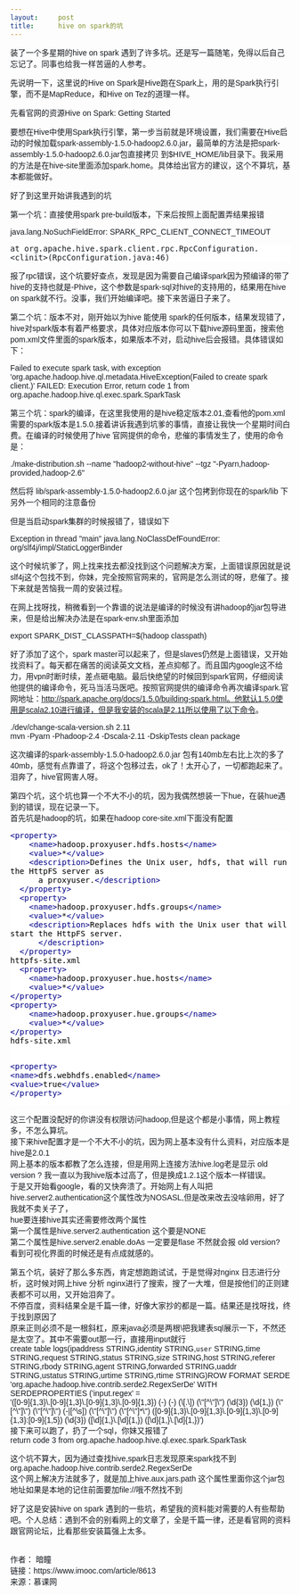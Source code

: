 ```yaml
---
layout:     post
title:      hive on spark的坑
---
```

<div id="article_content" class="article_content clearfix csdn-tracking-statistics" data-pid="blog" data-mod="popu_307" data-dsm="post">
								            <link rel="stylesheet" href="https://csdnimg.cn/release/phoenix/template/css/ck_htmledit_views-f76675cdea.css">
						<div class="htmledit_views" id="content_views">
                
<p style="color:rgb(20,25,30);font-family:'PingFang SC', '微软雅黑', 'Microsoft YaHei', Helvetica, 'Helvetica Neue', Tahoma, Arial, sans-serif;font-size:14px;">
装了一个多星期的hive on spark 遇到了许多坑。还是写一篇随笔，免得以后自己忘记了。同事也给我一样苦逼的人参考。</p>
<p style="color:rgb(20,25,30);font-family:'PingFang SC', '微软雅黑', 'Microsoft YaHei', Helvetica, 'Helvetica Neue', Tahoma, Arial, sans-serif;font-size:14px;">
先说明一下，这里说的Hive on Spark是Hive跑在Spark上，用的是Spark执行引擎，而不是MapReduce，和Hive on Tez的道理一样。</p>
<p style="color:rgb(20,25,30);font-family:'PingFang SC', '微软雅黑', 'Microsoft YaHei', Helvetica, 'Helvetica Neue', Tahoma, Arial, sans-serif;font-size:14px;">
先看官网的资源Hive on Spark: Getting Started</p>
<p style="color:rgb(20,25,30);font-family:'PingFang SC', '微软雅黑', 'Microsoft YaHei', Helvetica, 'Helvetica Neue', Tahoma, Arial, sans-serif;font-size:14px;">
要想在Hive中使用Spark执行引擎，第一步当前就是环境设置，我们需要在Hive启动的时候加载spark-assembly-1.5.0-hadoop2.6.0.jar，最简单的方法是把spark-assembly-1.5.0-hadoop2.6.0.jar包直接拷贝 到$HIVE_HOME/lib目录下。我采用的方法是在hive-site里面添加spark.home。具体给出官方的建议，这个不算坑，基本都能做好。</p>
<p style="color:rgb(20,25,30);font-family:'PingFang SC', '微软雅黑', 'Microsoft YaHei', Helvetica, 'Helvetica Neue', Tahoma, Arial, sans-serif;font-size:14px;">
好了到这里开始讲我遇到的坑</p>
<p style="color:rgb(20,25,30);font-family:'PingFang SC', '微软雅黑', 'Microsoft YaHei', Helvetica, 'Helvetica Neue', Tahoma, Arial, sans-serif;font-size:14px;">
第一个坑：直接使用spark pre-build版本，下来后按照上面配置弄结果报错</p>
<p style="color:rgb(20,25,30);font-family:'PingFang SC', '微软雅黑', 'Microsoft YaHei', Helvetica, 'Helvetica Neue', Tahoma, Arial, sans-serif;font-size:14px;">
java.lang.NoSuchFieldError: SPARK_RPC_CLIENT_CONNECT_TIMEOUT</p>
<pre style="margin-left:0px;color:rgb(20,25,30);background-color:rgb(255,255,255);"><code style="font-size:14px;">at org.apache.hive.spark.client.rpc.RpcConfiguration.&lt;clinit&gt;(RpcConfiguration.java:46)</code></pre>
<p style="color:rgb(20,25,30);font-family:'PingFang SC', '微软雅黑', 'Microsoft YaHei', Helvetica, 'Helvetica Neue', Tahoma, Arial, sans-serif;font-size:14px;">
报了rpc错误，这个坑要好查点，发现是因为需要自己编译spark因为预编译的带了hive的支持也就是-Phive，这个参数是spark-sql对hive的支持用的，结果用在hive on spark就不行。没事，我们开始编译吧。接下来苦逼日子来了。</p>
<p style="color:rgb(20,25,30);font-family:'PingFang SC', '微软雅黑', 'Microsoft YaHei', Helvetica, 'Helvetica Neue', Tahoma, Arial, sans-serif;font-size:14px;">
第二个坑：版本不对，刚开始以为hive 能使用 spark的任何版本，结果发现错了，hive对spark版本有着严格要求，具体对应版本你可以下载hive源码里面，搜索他pom.xml文件里面的spark版本，如果版本不对，启动hive后会报错。具体错误如下：</p>
<p style="color:rgb(20,25,30);font-family:'PingFang SC', '微软雅黑', 'Microsoft YaHei', Helvetica, 'Helvetica Neue', Tahoma, Arial, sans-serif;font-size:14px;">
Failed to execute spark task, with exception 'org.apache.hadoop.hive.ql.metadata.HiveException(Failed to create spark client.)' FAILED: Execution Error, return code 1 from org.apache.hadoop.hive.ql.exec.spark.SparkTask</p>
<p style="color:rgb(20,25,30);font-family:'PingFang SC', '微软雅黑', 'Microsoft YaHei', Helvetica, 'Helvetica Neue', Tahoma, Arial, sans-serif;font-size:14px;">
第三个坑：spark的编译，在这里我使用的是hive稳定版本2.01,查看他的pom.xml需要的spark版本是1.5.0.接着讲诉我遇到坑爹的事情，直接让我快一个星期时间白费。在编译的时候使用了hive 官网提供的命令，悲催的事情发生了，使用的命令是：</p>
<p style="color:rgb(20,25,30);font-family:'PingFang SC', '微软雅黑', 'Microsoft YaHei', Helvetica, 'Helvetica Neue', Tahoma, Arial, sans-serif;font-size:14px;">
./make-distribution.sh --name "hadoop2-without-hive" --tgz "-Pyarn,hadoop-provided,hadoop-2.6"</p>
<p style="color:rgb(20,25,30);font-family:'PingFang SC', '微软雅黑', 'Microsoft YaHei', Helvetica, 'Helvetica Neue', Tahoma, Arial, sans-serif;font-size:14px;">
然后将 lib/spark-assembly-1.5.0-hadoop2.6.0.jar 这个包拷到你现在的spark/lib 下另外一个相同的注意备份</p>
<p style="color:rgb(20,25,30);font-family:'PingFang SC', '微软雅黑', 'Microsoft YaHei', Helvetica, 'Helvetica Neue', Tahoma, Arial, sans-serif;font-size:14px;">
但是当启动spark集群的时候报错了，错误如下</p>
<p style="color:rgb(20,25,30);font-family:'PingFang SC', '微软雅黑', 'Microsoft YaHei', Helvetica, 'Helvetica Neue', Tahoma, Arial, sans-serif;font-size:14px;">
Exception in thread "main" java.lang.NoClassDefFoundError: org/slf4j/impl/StaticLoggerBinder</p>
<p style="color:rgb(20,25,30);font-family:'PingFang SC', '微软雅黑', 'Microsoft YaHei', Helvetica, 'Helvetica Neue', Tahoma, Arial, sans-serif;font-size:14px;">
这个时候坑爹了，网上找来找去都没找到这个问题解决方案，上面错误原因就是说slf4j这个包找不到，你妹，完全按照官网来的，官网是怎么测试的呀，悲催了。接下来就是苦恼我一周的安装过程。</p>
<p style="color:rgb(20,25,30);font-family:'PingFang SC', '微软雅黑', 'Microsoft YaHei', Helvetica, 'Helvetica Neue', Tahoma, Arial, sans-serif;font-size:14px;">
在网上找呀找，稍微看到一个靠谱的说法是编译的时候没有讲hadoop的jar包导进来，但是给出解决办法是在spark-env.sh里面添加</p>
<p style="color:rgb(20,25,30);font-family:'PingFang SC', '微软雅黑', 'Microsoft YaHei', Helvetica, 'Helvetica Neue', Tahoma, Arial, sans-serif;font-size:14px;">
export SPARK_DIST_CLASSPATH=$(hadoop classpath)</p>
<p style="color:rgb(20,25,30);font-family:'PingFang SC', '微软雅黑', 'Microsoft YaHei', Helvetica, 'Helvetica Neue', Tahoma, Arial, sans-serif;font-size:14px;">
好了添加了这个，spark master可以起来了，但是slaves仍然是上面错误，又开始找资料了。每天都在痛苦的阅读英文文档，差点抑郁了。而且国内google这不给力，用vpn时断时续，差点砸电脑。最后快绝望的时候回到spark官网，仔细阅读他提供的编译命令，死马当活马医吧。按照官网提供的编译命令再次编译spark.官网地址：<a href="http://spark.apache.org/docs/1.5.0/building-spark.html%E3%80%82%E4%BB%96%E9%BB%98%E8%AE%A41.5.0%E4%BD%BF%E7%94%A8%E6%98%AFscala2.10%E8%BF%9B%E8%A1%8C%E7%BC%96%E8%AF%91%EF%BC%8C%E4%BD%86%E6%98%AF%E6%88%91%E5%AE%89%E8%A3%85%E7%9A%84scala%E6%98%AF2.11%E6%89%80%E4%BB%A5%E4%BD%BF%E7%94%A8%E4%BA%86%E4%BB%A5%E4%B8%8B%E5%91%BD%E4%BB%A4" rel="nofollow" style="color:rgb(20,25,30);">http://spark.apache.org/docs/1.5.0/building-spark.html。他默认1.5.0使用是scala2.10进行编译，但是我安装的scala是2.11所以使用了以下命令</a>。</p>
<p style="color:rgb(20,25,30);font-family:'PingFang SC', '微软雅黑', 'Microsoft YaHei', Helvetica, 'Helvetica Neue', Tahoma, Arial, sans-serif;font-size:14px;">
./dev/change-scala-version.sh 2.11<br>
mvn -Pyarn -Phadoop-2.4 -Dscala-2.11 -DskipTests clean package</p>
<p style="color:rgb(20,25,30);font-family:'PingFang SC', '微软雅黑', 'Microsoft YaHei', Helvetica, 'Helvetica Neue', Tahoma, Arial, sans-serif;font-size:14px;">
这次编译的spark-assembly-1.5.0-hadoop2.6.0.jar 包有140mb左右比上次的多了40mb，感觉有点靠谱了，将这个包移过去，ok了！太开心了，一切都跑起来了。泪奔了，hive官网害人呀。</p>
<p style="color:rgb(20,25,30);font-family:'PingFang SC', '微软雅黑', 'Microsoft YaHei', Helvetica, 'Helvetica Neue', Tahoma, Arial, sans-serif;font-size:14px;">
第四个坑，这个坑也算一个不大不小的坑，因为我偶然想装一下hue，在装hue遇到的错误，现在记录一下。<br>
首先坑是hadoop的坑，如果在hadoop core-site.xml下面没有配置</p>
<pre class="prettyprint" style="margin-left:0px;color:rgb(20,25,30);background-color:rgb(255,255,255);"><code style="font-size:14px;"><span class="tag" style="color:rgb(0,0,136);">&lt;property&gt;</span><span class="pln" style="color:rgb(0,0,0);">
    </span><span class="tag" style="color:rgb(0,0,136);">&lt;name&gt;</span><span class="pln" style="color:rgb(0,0,0);">hadoop.proxyuser.hdfs.hosts</span><span class="tag" style="color:rgb(0,0,136);">&lt;/name&gt;</span><span class="pln" style="color:rgb(0,0,0);">
    </span><span class="tag" style="color:rgb(0,0,136);">&lt;value&gt;</span><span class="pln" style="color:rgb(0,0,0);">*</span><span class="tag" style="color:rgb(0,0,136);">&lt;/value&gt;</span><span class="pln" style="color:rgb(0,0,0);">
    </span><span class="tag" style="color:rgb(0,0,136);">&lt;description&gt;</span><span class="pln" style="color:rgb(0,0,0);">Defines the Unix user, hdfs, that will run the HttpFS server as
      a proxyuser.</span><span class="tag" style="color:rgb(0,0,136);">&lt;/description&gt;</span><span class="pln" style="color:rgb(0,0,0);">
  </span><span class="tag" style="color:rgb(0,0,136);">&lt;/property&gt;</span><span class="pln" style="color:rgb(0,0,0);">
  </span><span class="tag" style="color:rgb(0,0,136);">&lt;property&gt;</span><span class="pln" style="color:rgb(0,0,0);">
    </span><span class="tag" style="color:rgb(0,0,136);">&lt;name&gt;</span><span class="pln" style="color:rgb(0,0,0);">hadoop.proxyuser.hdfs.groups</span><span class="tag" style="color:rgb(0,0,136);">&lt;/name&gt;</span><span class="pln" style="color:rgb(0,0,0);">
    </span><span class="tag" style="color:rgb(0,0,136);">&lt;value&gt;</span><span class="pln" style="color:rgb(0,0,0);">*</span><span class="tag" style="color:rgb(0,0,136);">&lt;/value&gt;</span><span class="pln" style="color:rgb(0,0,0);">
    </span><span class="tag" style="color:rgb(0,0,136);">&lt;description&gt;</span><span class="pln" style="color:rgb(0,0,0);">Replaces hdfs with the Unix user that will start the HttpFS server.
      </span><span class="tag" style="color:rgb(0,0,136);">&lt;/description&gt;</span><span class="pln" style="color:rgb(0,0,0);">
  </span><span class="tag" style="color:rgb(0,0,136);">&lt;/property&gt;</span><span class="pln" style="color:rgb(0,0,0);">
httpfs-site.xml
  </span><span class="tag" style="color:rgb(0,0,136);">&lt;property&gt;</span><span class="pln" style="color:rgb(0,0,0);">
    </span><span class="tag" style="color:rgb(0,0,136);">&lt;name&gt;</span><span class="pln" style="color:rgb(0,0,0);">hadoop.proxyuser.hue.hosts</span><span class="tag" style="color:rgb(0,0,136);">&lt;/name&gt;</span><span class="pln" style="color:rgb(0,0,0);">
    </span><span class="tag" style="color:rgb(0,0,136);">&lt;value&gt;</span><span class="pln" style="color:rgb(0,0,0);">*</span><span class="tag" style="color:rgb(0,0,136);">&lt;/value&gt;</span><span class="pln" style="color:rgb(0,0,0);">
</span><span class="tag" style="color:rgb(0,0,136);">&lt;/property&gt;</span><span class="pln" style="color:rgb(0,0,0);">
</span><span class="tag" style="color:rgb(0,0,136);">&lt;property&gt;</span><span class="pln" style="color:rgb(0,0,0);">
    </span><span class="tag" style="color:rgb(0,0,136);">&lt;name&gt;</span><span class="pln" style="color:rgb(0,0,0);">hadoop.proxyuser.hue.groups</span><span class="tag" style="color:rgb(0,0,136);">&lt;/name&gt;</span><span class="pln" style="color:rgb(0,0,0);">
    </span><span class="tag" style="color:rgb(0,0,136);">&lt;value&gt;</span><span class="pln" style="color:rgb(0,0,0);">*</span><span class="tag" style="color:rgb(0,0,136);">&lt;/value&gt;</span><span class="pln" style="color:rgb(0,0,0);">
</span><span class="tag" style="color:rgb(0,0,136);">&lt;/property&gt;</span><span class="pln" style="color:rgb(0,0,0);">
hdfs-site.xml

</span><span class="tag" style="color:rgb(0,0,136);">&lt;property&gt;</span><span class="pln" style="color:rgb(0,0,0);">
  </span><span class="tag" style="color:rgb(0,0,136);">&lt;name&gt;</span><span class="pln" style="color:rgb(0,0,0);">dfs.webhdfs.enabled</span><span class="tag" style="color:rgb(0,0,136);">&lt;/name&gt;</span><span class="pln" style="color:rgb(0,0,0);">
  </span><span class="tag" style="color:rgb(0,0,136);">&lt;value&gt;</span><span class="pln" style="color:rgb(0,0,0);">true</span><span class="tag" style="color:rgb(0,0,136);">&lt;/value&gt;</span><span class="pln" style="color:rgb(0,0,0);">
</span><span class="tag" style="color:rgb(0,0,136);">&lt;/property&gt;</span></code></pre>
<p style="color:rgb(20,25,30);font-family:'PingFang SC', '微软雅黑', 'Microsoft YaHei', Helvetica, 'Helvetica Neue', Tahoma, Arial, sans-serif;font-size:14px;">
这三个配置没配好的你讲没有权限访问hadoop,但是这个都是小事情，网上教程多，不怎么算坑。<br>
接下来hive配置才是一个不大不小的坑，因为网上基本没有什么资料，对应版本是hive是2.0.1<br>
网上基本的版本都教了怎么连接，但是用网上连接方法hive.log老是显示 old version ? 我一直以为我hive版本过高了，但是换成1.2.1这个版本一样错误。<br>
于是又开始看google，看的又快奔溃了。开始网上有人叫把hive.server2.authentication这个属性改为NOSASL,但是改来改去没啥卵用，好了我就不卖关子了，<br>
hue要连接hive其实还需要修改两个属性<br>
第一个属性是hive.server2.authentication 这个要是NONE<br>
第二个属性是hive.server2.enable.doAs 一定要是flase 不然就会报 old version?<br>
看到可视化界面的时候还是有点成就感的。</p>
<p style="color:rgb(20,25,30);font-family:'PingFang SC', '微软雅黑', 'Microsoft YaHei', Helvetica, 'Helvetica Neue', Tahoma, Arial, sans-serif;font-size:14px;">
第五个坑，装好了那么多东西，肯定想跑跑试试，于是觉得对nginx 日志进行分析，这时候对网上hive 分析 nginx进行了搜索，搜了一大堆，但是按他们的正则建表都不可以用，又开始泪奔了。<br>
不停百度，资料结果全是千篇一律，好像大家抄的都是一篇。结果还是找呀找，终于找到原因了<br>
原来正则必须不是一根斜杠，原来java必须是两根\把我建表sql展示一下，不然还是太空了。其中不需要out那一行，直接用input就行<br>
create table logs(ipaddress STRING,identity STRING,<code>user</code> STRING,time STRING,request STRING,status STRING,size STRING,host STRING,referer STRING,rbody STRING,agent STRING,forwarded STRING,uaddr STRING,ustatus STRING,urtime
 STRING,rtime STRING)ROW FORMAT SERDE 'org.apache.hadoop.hive.contrib.serde2.RegexSerDe' WITH SERDEPROPERTIES ('input.regex' =<br>
'([0-9]{1,3}\.[0-9]{1,3}\.[0-9]{1,3}\.[0-9]{1,3}) (-) (-) (\[.\]) (\"[^\"]\") (\d{3}) (\d{1,}) (\"[^\"]\") (\"[^\"]\") (-|[^\s]) (\"[^\"]\") (\"[^\"]*\") ([0-9]{1,3}\.[0-9]{1,3}\.[0-9]{1,3}\.[0-9]{1,3}:[0-9]{1,5}) (\d{3}) ([\d]{1,}\.[\d]{1,}) ([\d]{1,}\.[\d]{1,})')<br>
接下来可以跑了，扔了一个sql，你妹又报错了<br>
return code 3 from org.apache.hadoop.hive.ql.exec.spark.SparkTask</p>
<p style="color:rgb(20,25,30);font-family:'PingFang SC', '微软雅黑', 'Microsoft YaHei', Helvetica, 'Helvetica Neue', Tahoma, Arial, sans-serif;font-size:14px;">
这个坑不算大，因为通过查找hive,spark日志发现原来spark找不到org.apache.hadoop.hive.contrib.serde2.RegexSerDe<br>
这个网上解决方法就多了，就是加上hive.aux.jars.path 这个属性里面你这个jar包地址如果是本地的记住前面要加file://哦不然找不到</p>
<p style="color:rgb(20,25,30);font-family:'PingFang SC', '微软雅黑', 'Microsoft YaHei', Helvetica, 'Helvetica Neue', Tahoma, Arial, sans-serif;font-size:14px;">
好了这是安装hive on spark 遇到的一些坑，希望我的资料能对需要的人有些帮助吧。个人总结：遇到不会的别看网上的文章了，全是千篇一律，还是看官网的资料跟官网论坛，比看那些安装篇强上太多。</p>
<br style="color:rgb(20,25,30);font-family:'PingFang SC', '微软雅黑', 'Microsoft YaHei', Helvetica, 'Helvetica Neue', Tahoma, Arial, sans-serif;font-size:14px;"><span style="color:rgb(20,25,30);font-family:'PingFang SC', '微软雅黑', 'Microsoft YaHei', Helvetica, 'Helvetica Neue', Tahoma, Arial, sans-serif;font-size:14px;">作者： 暗瞳 </span><br style="color:rgb(20,25,30);font-family:'PingFang SC', '微软雅黑', 'Microsoft YaHei', Helvetica, 'Helvetica Neue', Tahoma, Arial, sans-serif;font-size:14px;"><span style="color:rgb(20,25,30);font-family:'PingFang SC', '微软雅黑', 'Microsoft YaHei', Helvetica, 'Helvetica Neue', Tahoma, Arial, sans-serif;font-size:14px;">链接：https://www.imooc.com/article/8613</span><br style="color:rgb(20,25,30);font-family:'PingFang SC', '微软雅黑', 'Microsoft YaHei', Helvetica, 'Helvetica Neue', Tahoma, Arial, sans-serif;font-size:14px;"><span style="color:rgb(20,25,30);font-family:'PingFang SC', '微软雅黑', 'Microsoft YaHei', Helvetica, 'Helvetica Neue', Tahoma, Arial, sans-serif;font-size:14px;">来源：慕课网</span>
            </div>
                </div>